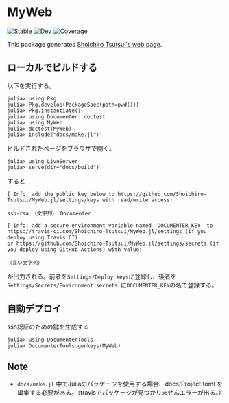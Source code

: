 # MyWeb

[![Stable](https://img.shields.io/badge/docs-stable-blue.svg)](https://Shoichiro-Tsutsui.github.io/MyWeb.jl/stable)
[![Dev](https://img.shields.io/badge/docs-dev-blue.svg)](https://Shoichiro-Tsutsui.github.io/MyWeb.jl/dev)
[![Coverage](https://codecov.io/gh/Shoichiro-Tsutsui/MyWeb.jl/branch/master/graph/badge.svg)](https://codecov.io/gh/Shoichiro-Tsutsui/MyWeb.jl)

This package generates [Shoichiro Tsutsui's web page](https://shoichiro-tsutsui.github.io/MyWeb.jl/stable).


## ローカルでビルドする
以下を実行する。
```
julia> using Pkg
julia> Pkg.develop(PackageSpec(path=pwd()))
julia> Pkg.instantiate()
julia> using Documenter: doctest
julia> using MyWeb
julia> doctest(MyWeb)
julia> include("docs/make.jl")'
```
ビルドされたページをブラウザで開く。
```
julia> using LiveServer
julia> serve(dir="docs/build")
```
すると
```
[ Info: add the public key below to https://github.com/Shoichiro-Tsutsui/MyWeb.jl/settings/keys with read/write access:

ssh-rsa （文字列） Documenter

[ Info: add a secure environment variable named 'DOCUMENTER_KEY' to https://travis-ci.com/Shoichiro-Tsutsui/MyWeb.jl/settings (if you deploy using Travis CI)
or https://github.com/Shoichiro-Tsutsui/MyWeb.jl/settings/secrets (if you deploy using GitHub Actions) with value:

（長い文字列）
```
が出力される。前者を`Settings/Deploy keys`に登録し、後者を`Settings/Secrets/Environment secrets `に`DOCUMENTER_KEY`の名で登録する。



## 自動デプロイ
ssh認証のための鍵を生成する
```
julia> using DocumenterTools
julia> DocumenterTools.genkeys(MyWeb)
```

## Note
- `docs/make.jl` 中でJuliaのパッケージを使用する場合、docs/Project.toml を編集する必要がある。（travisでパッケージが見つかりませんエラーが出る。）
